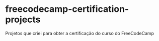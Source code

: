 # freecodecamp-certification-projects
 Projetos que criei para obter a certificação do curso do FreeCodeCamp
